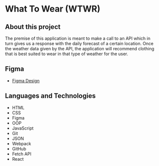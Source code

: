 # What To Wear (WTWR)

## About this project

The premise of this application is meant to make a call to an API which in turn gives us a response with the daily forecast of a certain location. Once the weather data given by the API, the application will recommend clothing that is best suited to wear in that type of weather for the user.

## Figma

- [Figma Design](https://www.figma.com/file/JELwiE1GnlYDgJTcphpJOH/Sprint-11%3A-WTWR?type=design&node-id=311-433&mode=design&t=GFIh1XzVQRDk3DsK-0)

## Languages and Technologies

- HTML
- CSS
- Figma
- OOP
- JavaScript
- Git
- JSON
- Webpack
- GitHub
- Fetch API
- React
